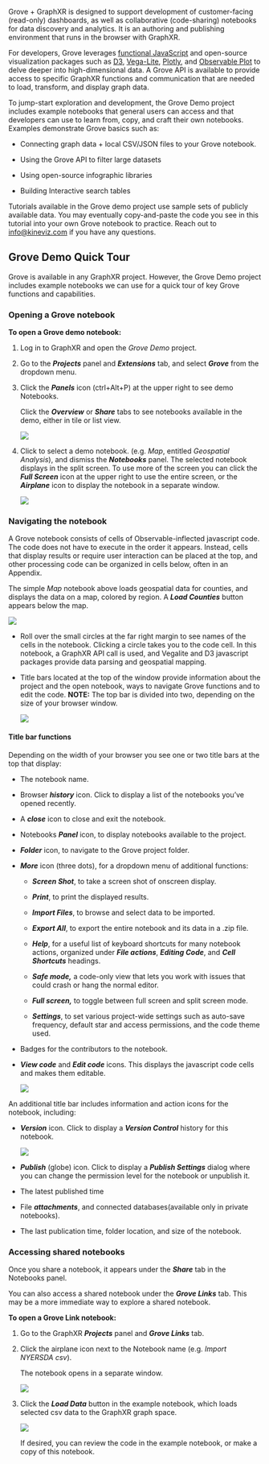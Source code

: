 Grove + GraphXR is designed to support development of customer-facing (read-only) dashboards, as well as collaborative (code-sharing) notebooks for data discovery and analytics. It is an authoring and publishing environment that runs in the browser with GraphXR.

For developers, Grove leverages [functional JavaScript](https://observablehq.com/@anjana/functional-javascript-first-steps) and open-source visualization packages such as [D3](https://d3js.org), [Vega-Lite](https://vega.github.io/vega-lite/), [Plotly](https://plotly.com/), and [Observable Plot](https://observablehq.com/@observablehq/introducing-observable-plot) to delve deeper into high-dimensional data. A Grove API is available to provide access to specific GraphXR functions and communication that are needed to load, transform, and display graph data.

To jump-start exploration and development, the Grove Demo project includes example notebooks that general users can access and that developers can use to learn from, copy, and craft their own notebooks. Examples demonstrate Grove basics such as:

*   Connecting graph data + local CSV/JSON files to your Grove notebook.
    
*   Using the Grove API to filter large datasets
    
*   Using open-source infographic libraries
    
*   Building Interactive search tables
    

Tutorials available in the Grove demo project use sample sets of publicly available data. You may eventually copy-and-paste the code you see in this tutorial into your own Grove notebook to practice. Reach out to [info@kineviz.com](mailto:info@kineviz.com) if you have any questions.

## Grove Demo Quick Tour

Grove is available in any GraphXR project. However, the Grove Demo project includes example notebooks we can use for a quick tour of key Grove functions and capabilities.

### Opening a Grove notebook

**To open a Grove demo notebook:**

1.  Log in to GraphXR and open the _Grove Demo_ project.
    
2.  Go to the _**Projects**_ panel and _**Extensions**_ tab, and select _**Grove**_ from the dropdown menu.
    
3.  Click the _**Panels**_ icon (ctrl+Alt+P) at the upper right to see demo Notebooks.
    
    Click the _**Overview**_ or _**Share**_ tabs to see notebooks available in the demo, either in tile or list view.
    
    ![](https://kineviz.atlassian.net/wiki/download/attachments/1719538791/11_01_01_GroveNotebookPanel1320.png?api=v2)
4.  Click to select a demo notebook. (e.g. _Map_, entitled _Geospatial Analysis_), and dismiss the _**Notebooks**_ panel. The selected notebook displays in the split screen. To use more of the screen you can click the _**Full Screen**_ icon at the upper right to use the entire screen, or the _**Airplane**_ icon to display the notebook in a separate window.
    
    ![](https://kineviz.atlassian.net/wiki/download/attachments/1719538791/11_01_02_GroveTourMap1320.png?api=v2)

### Navigating the notebook

A Grove notebook consists of cells of Observable-inflected javascript code. The code does not have to execute in the order it appears. Instead, cells that display results or require user interaction can be placed at the top, and other processing code can be organized in cells below, often in an Appendix.

The simple _Map_ notebook above loads geospatial data for counties, and displays the data on a map, colored by region. A _**Load Counties**_ button appears below the map.

![](https://kineviz.atlassian.net/wiki/download/attachments/1719538791/11_01_03_GroveCells1320.png?api=v2)

*   Roll over the small circles at the far right margin to see names of the cells in the notebook. Clicking a circle takes you to the code cell. In this notebook, a GraphXR API call is used, and Vegalite and D3 javascript packages provide data parsing and geospatial mapping.
    
*   Title bars located at the top of the window provide information about the project and the open notebook, ways to navigate Grove functions and to edit the code. **NOTE:** The top bar is divided into two, depending on the size of your browser window.
    
    ![](https://kineviz.atlassian.net/wiki/download/attachments/1719538791/11_01_05_MoreMenu720.png?api=v2)
    

#### Title bar functions

Depending on the width of your browser you see one or two title bars at the top that display:

*   The notebook name.
    
*   Browser _**history**_ icon. Click to display a list of the notebooks you’ve opened recently.
    
*   A _**close**_ icon to close and exit the notebook.
    
*   Notebooks _**Panel**_ icon, to display notebooks available to the project.
    
*   _**Folder**_ icon, to navigate to the Grove project folder.
    
*   _**More**_ icon (three dots), for a dropdown menu of additional functions:
    
    *   _**Screen Shot**_, to take a screen shot of onscreen display.
        
    *   _**Print**_, to print the displayed results.
        
    *   _**Import Files**_, to browse and select data to be imported.
        
    *   _**Export All**_, to export the entire notebook and its data in a .zip file.
        
    *   _**Help**_, for a useful list of keyboard shortcuts for many notebook actions, organized under _**File actions**_, _**Editing Code**_, and _**Cell Shortcuts**_ headings.
        
    *   _**Safe mode,**_ a code-only view that lets you work with issues that could crash or hang the normal editor.
        
    *   _**Full screen,**_ to toggle between full screen and split screen mode.
        
    *   _**Settings**_, to set various project-wide settings such as auto-save frequency, default star and access permissions, and the code theme used.
        
*   Badges for the contributors to the notebook.
    
*   _**View code**_ and _**Edit code**_ icons. This displays the javascript code cells and makes them editable.
    
    ![](https://kineviz.atlassian.net/wiki/download/attachments/1719538791/11_01_05_ViewEditCode720.png?api=v2)

An additional title bar includes information and action icons for the notebook, including:

*   _**Version**_ icon. Click to display a _**Version Control**_ history for this notebook.
    
    ![](https://kineviz.atlassian.net/wiki/download/attachments/1719538791/11_01_07_VersionHistory720.png?api=v2)
*   _**Publish**_ (globe) icon. Click to display a _**Publish Settings**_ dialog where you can change the permission level for the notebook or unpublish it.
    
*   The latest published time
    
*   File _**attachments**_, and connected databases(available only in private notebooks).
    
*   The last publication time, folder location, and size of the notebook.
    

### Accessing shared notebooks

Once you share a notebook, it appears under the _**Share**_ tab in the Notebooks panel.

You can also access a shared notebook under the _**Grove Links**_ tab. This may be a more immediate way to explore a shared notebook.

**To open a Grove Link notebook:**

1.  Go to the GraphXR _**Projects**_ panel and _**Grove Links**_ tab.
    
2.  Click the airplane icon next to the Notebook name (e.g. _Import NYERSDA csv_).
    
    The notebook opens in a separate window.
    
    ![](https://kineviz.atlassian.net/wiki/download/attachments/1719538791/11_01_20_GroveLinks720.png?api=v2)
3.  Click the _**Load Data**_ button in the example notebook, which loads selected csv data to the GraphXR graph space.
    
    ![](https://kineviz.atlassian.net/wiki/download/attachments/1719538791/11_01_21_GroveLinks720.png?api=v2)
    
    If desired, you can review the code in the example notebook, or make a copy of this notebook.